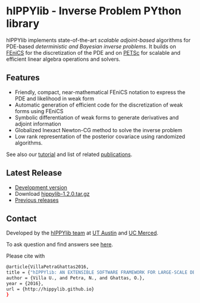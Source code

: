 # hIPPYlib - Inverse Problem PYthon library

hIPPYlib implements state-of-the-art *scalable* *adjoint-based* algorithms for PDE-based *deterministic and Bayesian inverse problems*. It builds on <a href="http://www.fenicsproject.org" target="_blank">FEniCS</a> for the discretization of the PDE and on <a href="http://www.mcs.anl.gov/petsc/" target="_blank">PETSc</a> for scalable and efficient linear algebra operations and solvers.

## Features

- Friendly, compact, near-mathematical FEniCS notation to express the PDE and likelihood in weak form
- Automatic generation of efficient code for the discretization of weak forms using FEniCS
- Symbolic differentiation of weak forms to generate derivatives and adjoint information
- Globalized Inexact Newton-CG method to solve the inverse problem
- Low rank representation of the posterior covariace using randomized algorithms.

See also our [tutorial](tutorial.md) and list of related [publications](research.md).

## Latest Release

- [Development version](https://github.com/hippylib/hippylib)
- Download [hippylib-1.2.0.tar.gz](https://goo.gl/OcvROZ)
- [Previous releases](download.md)

## Contact

Developed by the [hIPPYlib team](about.md) at <a href="http://ices.utexas.edu" target="_blank">UT Austin</a> and <a href="http://naturalsciences.ucmerced.edu/" target="_blank">UC Merced</a>.

To ask question and find answers see <a href="https://groups.google.com/forum/#!forum/hippylib-support" target="_blank">here</a>.

Please cite with 
```sh
@article{VillaPetraGhattas2016,
title = {"hIPPYlib: AN EXTENSIBLE SOFTWARE FRAMEWORK FOR LARGE-SCALE DETERMINISTIC AND LINEARIZED BAYESIAN INVERSION"},
author = {Villa U., and Petra, N., and Ghattas, O.},
year = {2016},
url = {http://hippylib.github.io}
}
```


